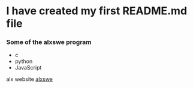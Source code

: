 # I have created my first README.md file
### Some of the alxswe program 
* c 
* python 
* JavaScript 


alx website [alxswe](intranet.alxswe.com)
